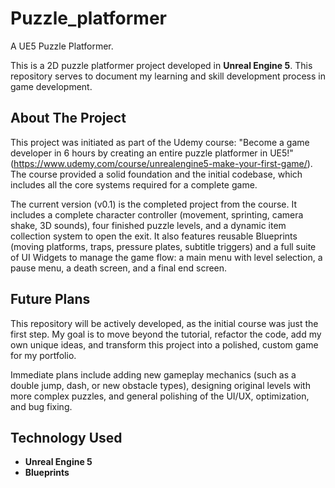 # Puzzle_platformer

A UE5 Puzzle Platformer.

This is a 2D puzzle platformer project developed in **Unreal Engine 5**. This repository serves to document my learning and skill development process in game development.

## About The Project

This project was initiated as part of the Udemy course: "Become a game developer in 6 hours by creating an entire puzzle platformer in UE5!"(https://www.udemy.com/course/unrealengine5-make-your-first-game/). 
The course provided a solid foundation and the initial codebase, which includes all the core systems required for a complete game.

The current version (v0.1) is the completed project from the course. 
It includes a complete character controller (movement, sprinting, camera shake, 3D sounds), four finished puzzle levels, and a dynamic item collection system to open the exit.
It also features reusable Blueprints (moving platforms, traps, pressure plates, subtitle triggers) and a full suite of UI Widgets to manage the game flow: a main menu with level selection, a pause menu, a death screen, and a final end screen.

## Future Plans

This repository will be actively developed, as the initial course was just the first step. My goal is to move beyond the tutorial, refactor the code, add my own unique ideas, and transform this project into a polished, custom game for my portfolio.

Immediate plans include adding new gameplay mechanics (such as a double jump, dash, or new obstacle types), designing original levels with more complex puzzles, and general polishing of the UI/UX, optimization, and bug fixing.

## Technology Used

* **Unreal Engine 5**
* **Blueprints** 
